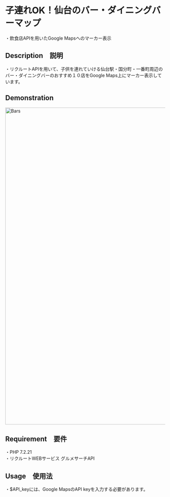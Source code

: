# 子連れOK！仙台のバー・ダイニングバーマップ
・飲食店APIを用いたGoogle Mapsへのマーカー表示

## Description　説明
・リクルートAPIを用いて、子供を連れていける仙台駅・国分町・一番町周辺のバー・ダイニングバーのおすすめ１０店をGoogle Maps上にマーカー表示しています。

## Demonstration
<img width="998" alt="Bars" src="https://user-images.githubusercontent.com/55599388/76421992-dfb50880-63e7-11ea-92d3-0cc34ec36534.png"><br>

## Requirement　要件
・PHP 7.2.21<br>
・リクルートWEBサービス グルメサーチAPI

## Usage　使用法
・$API_keyには、Google MapsのAPI keyを入力する必要があります。
